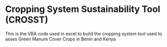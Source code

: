 # Cropping System Sustainability Tool (CROSST)

This is the VBA code used in excel to build the cropping system tool used to asses Green Manure Cover Crops in Benin and Kenya
